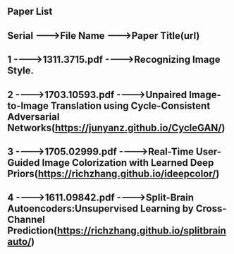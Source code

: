 Paper List
----------------------------------------------------------------------------------------------------------------------------------------
Serial --->File Name --->Paper Title(url)
------------------------------------------------------------------------------------------------------------------------------------------------
1 ---->1311.3715.pdf ---->Recognizing Image Style.
---------------------------------------------------------------------
2 ---->1703.10593.pdf ---->Unpaired Image-to-Image Translation using Cycle-Consistent Adversarial Networks(https://junyanz.github.io/CycleGAN/)
-------------------------------------------------------------------------------------------------------------------------------------------------
3 ---->1705.02999.pdf ---->Real-Time User-Guided Image Colorization with Learned Deep Priors(https://richzhang.github.io/ideepcolor/)
--------------------------------------------------------------------------------------------------------------------------------------
4 ---->1611.09842.pdf ---->Split-Brain Autoencoders:Unsupervised Learning by Cross-Channel Prediction(https://richzhang.github.io/splitbrainauto/)
---------------------------------------------------------------------------------------------------------------------------------------
